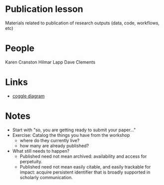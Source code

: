 # Publication lesson
Materials related to publication of research outputs (data, code, workflows, etc)

# People
Karen Cranston
Hilmar Lapp
Dave Clements

# Links
* [coggle diagram](https://coggle.it/diagram/54886415722e095e0afe1483)

# Notes
* Start with "so, you are getting ready to submit your paper..."
* Exercise: Catalog the things you have from the workshop
  * where do they currently live?
  * how many are already published?
* What still needs to happen?
  * Published need not mean archived: availability and access for
    perpetuity.
  * Published need not mean easily citable, and easily trackable for
    impact: acquire persistent identifier that is broadly supported in
    scholarly communication. 
